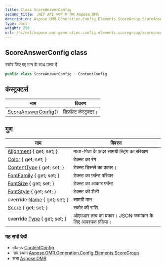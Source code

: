 ```yaml
---
title: Class ScoreAnswerConfig
second_title: .NET API संदर्भ के लिए Aspose.OMR
description: Aspose.OMR.Generation.Config.Elements.ScoreGroup.ScoreAnswerConfig कक्ष. स्कर कए गए मन के सथ उत्तर दें
type: docs
weight: 290
url: /hi/net/aspose.omr.generation.config.elements.scoregroup/scoreanswerconfig/
---
```

## ScoreAnswerConfig class

स्कोर किए गए मान के साथ उत्तर दें

```csharp
public class ScoreAnswerConfig : ContentConfig
```

## कंस्ट्रक्टर्स

| नाम | विवरण |
| --- | --- |
| [ScoreAnswerConfig](scoreanswerconfig/)() | डिफ़ॉल्ट कंस्ट्रक्टर। |

## गुण

| नाम | विवरण |
| --- | --- |
| [Alignment](../../aspose.omr.generation.config.elements/contentconfig/alignment/) { get; set; } | माता-पिता के अंदर सामग्री स्ट्रिंग का संरेखण |
| [Color](../../aspose.omr.generation.config.elements/contentconfig/color/) { get; set; } | टेक्स्ट का रंग |
| [ContentType](../../aspose.omr.generation.config.elements/contentconfig/contenttype/) { get; set; } | टेक्स्ट डिस्प्ले का प्रकार। |
| [FontFamily](../../aspose.omr.generation.config.elements/contentconfig/fontfamily/) { get; set; } | टेक्स्ट का फ़ॉन्ट परिवार |
| [FontSize](../../aspose.omr.generation.config.elements/contentconfig/fontsize/) { get; set; } | टेक्स्ट का आकार फ़ॉन्ट |
| [FontStyle](../../aspose.omr.generation.config.elements/contentconfig/fontstyle/) { get; set; } | टेक्स्ट की शैली |
| override [Name](../../aspose.omr.generation.config.elements/contentconfig/name/) { get; set; } | सामग्री मान |
| [Score](../../aspose.omr.generation.config.elements.scoregroup/scoreanswerconfig/score/) { get; set; } | स्कोर की राशि |
| override [Type](../../aspose.omr.generation.config.elements.scoregroup/scoreanswerconfig/type/) { get; set; } | ओएमआर तत्व का प्रकार। JSON क्रमांकन के लिए आवश्यक फ़ील्ड। |

### यह सभी देखें

* class [ContentConfig](../../aspose.omr.generation.config.elements/contentconfig/)
* नाम स्थान [Aspose.OMR.Generation.Config.Elements.ScoreGroup](../../aspose.omr.generation.config.elements.scoregroup/)
* सभा [Aspose.OMR](../../)


